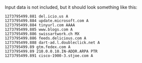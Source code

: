 Input data is not included, but it should look something like this:

    1273795499.881 del.icio.us A
    1273795499.884 update.microsoft.com A
    1273795499.884 tinyurl.com AAAA
    1273795499.885 www.blogs.com A
    1273795499.886 swissartwork.ch MX
    1273795499.886 feeds.delicious.com A
    1273795499.888 dart-ad.l.doubleclick.net A
    1273795499.89 gtm.fedex.com A
    1273795499.89 210.0.0.10.IN-ADDR.ARPA PTR
    1273795499.891 cisco-1900-3.stjoe.com A

